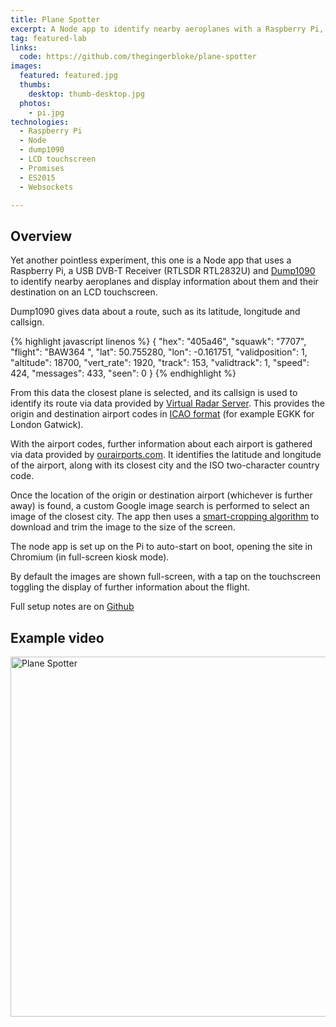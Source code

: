 ```yaml
---
title: Plane Spotter
excerpt: A Node app to identify nearby aeroplanes with a Raspberry Pi, Dump1090, Node, an LCD touchscreen and some magic
tag: featured-lab
links:
  code: https://github.com/thegingerbloke/plane-spotter
images:
  featured: featured.jpg
  thumbs:
    desktop: thumb-desktop.jpg
  photos:
    - pi.jpg
technologies:
  - Raspberry Pi
  - Node
  - dump1090
  - LCD touchscreen
  - Promises
  - ES2015
  - Websockets

---
```


## Overview

Yet another pointless experiment, this one is a Node app that uses a Raspberry Pi, a USB DVB-T Receiver (RTLSDR RTL2832U) and [Dump1090](https://github.com/mutability/dump1090) to identify nearby aeroplanes and display information about them and their destination on an LCD touchscreen.

Dump1090 gives data about a route, such as its latitude, longitude and callsign.

{% highlight javascript linenos %}
{
    "hex": "405a46",
    "squawk": "7707",
    "flight": "BAW364  ",
    "lat": 50.755280,
    "lon": -0.161751,
    "validposition": 1,
    "altitude": 18700,
    "vert_rate": 1920,
    "track": 153,
    "validtrack": 1,
    "speed": 424,
    "messages": 433,
    "seen": 0
}
{% endhighlight %}

From this data the closest plane is selected, and its callsign is used to identify its route via data provided by [Virtual Radar Server](http://www.virtualradarserver.co.uk). This provides the origin and destination airport codes in [ICAO format](https://en.wikipedia.org/wiki/International_Civil_Aviation_Organization_airport_code) (for example EGKK for London Gatwick).

With the airport codes, further information about each airport is gathered via data provided by [ourairports.com](http://ourairports.com/). It identifies the latitude and longitude of the airport, along with its closest city and the ISO two-character country code.

Once the location of the origin or destination airport (whichever is further away) is found, a custom Google image search is performed to select an image of the closest city. The app then uses a [smart-cropping algorithm](https://github.com/jwagner/smartcrop.js) to download and trim the image to the size of the screen.

The node app is set up on the Pi to auto-start on boot, opening the site in Chromium (in full-screen kiosk mode).

By default the images are shown full-screen, with a tap on the touchscreen toggling the display of further information about the flight.

Full setup notes are on [Github](https://github.com/thegingerbloke/plane-spotter)

## Example video

<a data-flickr-embed="true"  href="https://www.flickr.com/photos/thegingerbloke/30918533672/in/dateposted-public/" title="Plane Spotter"><img src="https://c1.staticflickr.com/6/5337/30918533672_70fb0cde5f_b.jpg" width="1024" height="576" alt="Plane Spotter"></a><script async src="//embedr.flickr.com/assets/client-code.js" charset="utf-8"></script>
